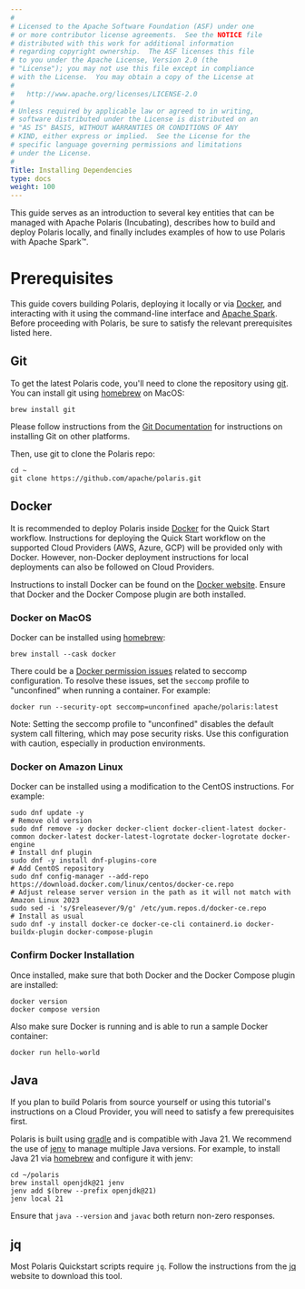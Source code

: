 ```yaml
---
#
# Licensed to the Apache Software Foundation (ASF) under one
# or more contributor license agreements.  See the NOTICE file
# distributed with this work for additional information
# regarding copyright ownership.  The ASF licenses this file
# to you under the Apache License, Version 2.0 (the
# "License"); you may not use this file except in compliance
# with the License.  You may obtain a copy of the License at
#
#   http://www.apache.org/licenses/LICENSE-2.0
#
# Unless required by applicable law or agreed to in writing,
# software distributed under the License is distributed on an
# "AS IS" BASIS, WITHOUT WARRANTIES OR CONDITIONS OF ANY
# KIND, either express or implied.  See the License for the
# specific language governing permissions and limitations
# under the License.
#
Title: Installing Dependencies
type: docs
weight: 100
---
```


This guide serves as an introduction to several key entities that can be managed with Apache Polaris (Incubating), describes how to build and deploy Polaris locally, and finally includes examples of how to use Polaris with Apache Spark&trade;.

# Prerequisites

This guide covers building Polaris, deploying it locally or via [Docker](https://www.docker.com/), and interacting with it using the command-line interface and [Apache Spark](https://spark.apache.org/). Before proceeding with Polaris, be sure to satisfy the relevant prerequisites listed here.

## Git

To get the latest Polaris code, you'll need to clone the repository using [git](https://git-scm.com/). You can install git using [homebrew](https://brew.sh/) on MacOS:

```shell
brew install git
```

Please follow instructions from the [Git Documentation](https://git-scm.com/book/en/v2/Getting-Started-Installing-Git) for instructions on installing Git on other platforms.

Then, use git to clone the Polaris repo:

```shell
cd ~
git clone https://github.com/apache/polaris.git
```

## Docker

It is recommended to deploy Polaris inside [Docker](https://www.docker.com/) for the Quick Start workflow. Instructions for deploying the Quick Start workflow on the supported Cloud Providers (AWS, Azure, GCP) will be provided only with Docker. However, non-Docker deployment instructions for local deployments can also be followed on Cloud Providers.

Instructions to install Docker can be found on the [Docker website](https://docs.docker.com/engine/install/). Ensure that Docker and the Docker Compose plugin are both installed.

### Docker on MacOS
Docker can be installed using [homebrew](https://brew.sh/):

```shell
brew install --cask docker
```

There could be a [Docker permission issues](https://github.com/apache/polaris/pull/971) related to seccomp configuration. To resolve these issues, set the `seccomp` profile to "unconfined" when running a container. For example:

```shell
docker run --security-opt seccomp=unconfined apache/polaris:latest
```

Note: Setting the seccomp profile to "unconfined" disables the default system call filtering, which may pose security risks. Use this configuration with caution, especially in production environments.

### Docker on Amazon Linux
Docker can be installed using a modification to the CentOS instructions. For example:

```shell
sudo dnf update -y
# Remove old version
sudo dnf remove -y docker docker-client docker-client-latest docker-common docker-latest docker-latest-logrotate docker-logrotate docker-engine
# Install dnf plugin
sudo dnf -y install dnf-plugins-core
# Add CentOS repository
sudo dnf config-manager --add-repo https://download.docker.com/linux/centos/docker-ce.repo
# Adjust release server version in the path as it will not match with Amazon Linux 2023
sudo sed -i 's/$releasever/9/g' /etc/yum.repos.d/docker-ce.repo
# Install as usual
sudo dnf -y install docker-ce docker-ce-cli containerd.io docker-buildx-plugin docker-compose-plugin
```

### Confirm Docker Installation

Once installed, make sure that both Docker and the Docker Compose plugin are installed:

```shell
docker version
docker compose version
```

Also make sure Docker is running and is able to run a sample Docker container:

```shell
docker run hello-world
```

## Java

If you plan to build Polaris from source yourself or using this tutorial's instructions on a Cloud Provider, you will need to satisfy a few prerequisites first.

Polaris is built using [gradle](https://gradle.org/) and is compatible with Java 21. We recommend the use of [jenv](https://www.jenv.be/) to manage multiple Java versions. For example, to install Java 21 via [homebrew](https://brew.sh/) and configure it with jenv:

```shell
cd ~/polaris
brew install openjdk@21 jenv
jenv add $(brew --prefix openjdk@21)
jenv local 21
```

Ensure that `java --version` and `javac` both return non-zero responses.

## jq

Most Polaris Quickstart scripts require `jq`. Follow the instructions from the [jq](https://jqlang.org/download/) website to download this tool.